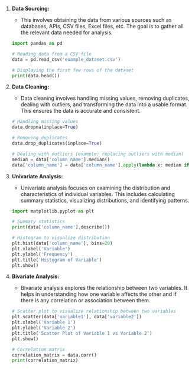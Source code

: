 1. **Data Sourcing:**

    - This involves obtaining the data from various sources such as databases, APIs, CSV files, Excel files, etc. The goal is to gather all the relevant data needed for analysis.

    ```python
    import pandas as pd

    # Reading data from a CSV file
    data = pd.read_csv('example_dataset.csv')

    # Displaying the first few rows of the dataset
    print(data.head())
    ```

2. **Data Cleaning:**

    - Data cleaning involves handling missing values, removing duplicates, dealing with outliers, and transforming the data into a usable format. This ensures the data is accurate and consistent.

    ```python
    # Handling missing values
    data.dropna(inplace=True)

    # Removing duplicates
    data.drop_duplicates(inplace=True)

    # Dealing with outliers (example: replacing outliers with median)
    median = data['column_name'].median()
    data['column_name'] = data['column_name'].apply(lambda x: median if x > upper_bound else x)
    ```

3. **Univariate Analysis:**

    - Univariate analysis focuses on examining the distribution and characteristics of individual variables. This includes calculating summary statistics, visualizing distributions, and identifying patterns.

    ```python
    import matplotlib.pyplot as plt

    # Summary statistics
    print(data['column_name'].describe())

    # Histogram to visualize distribution
    plt.hist(data['column_name'], bins=20)
    plt.xlabel('Variable')
    plt.ylabel('Frequency')
    plt.title('Histogram of Variable')
    plt.show()
    ```

4. **Bivariate Analysis:**

    - Bivariate analysis explores the relationship between two variables. It helps in understanding how one variable affects the other and if there is any correlation or association between them.

    ```python
    # Scatter plot to visualize relationship between two variables
    plt.scatter(data['variable1'], data['variable2'])
    plt.xlabel('Variable 1')
    plt.ylabel('Variable 2')
    plt.title('Scatter Plot of Variable 1 vs Variable 2')
    plt.show()

    # Correlation matrix
    correlation_matrix = data.corr()
    print(correlation_matrix)
    ```
